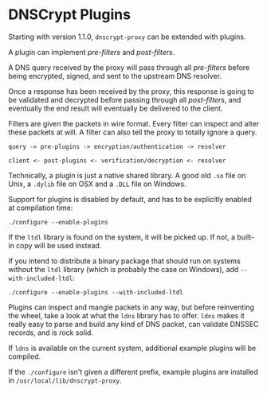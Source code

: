DNSCrypt Plugins
================

Starting with version 1.1.0, `dnscrypt-proxy` can be extended with
plugins.

A plugin can implement *pre-filters* and *post-filters*.

A DNS query received by the proxy will pass through all *pre-filters*
before being encrypted, signed, and sent to the upstream DNS resolver.

Once a response has been received by the proxy, this response is
going to be validated and decrypted before passing through all
*post-filters*, and eventually the end result will eventually be
delivered to the client.

Filters are given the packets in wire format. Every filter can inspect and
alter these packets at will. A filter can also tell the proxy to totally
ignore a query.

    query -> pre-plugins -> encryption/authentication -> resolver

    client <- post-plugins <- verification/decryption <- resolver

Technically, a plugin is just a native shared library. A good old `.so` file on
Unix, a `.dylib` file on OSX and a `.DLL` file on Windows.

Support for plugins is disabled by default, and has to be explicitly
enabled at compilation time:

    ./configure --enable-plugins

If the `ltdl` library is found on the system, it will be picked up. If
not, a built-in copy will be used instead.

If you intend to distribute a binary package that should run on
systems without the `ltdl` library (which is probably the case on
Windows), add `--with-included-ltdl`:

    ./configure --enable-plugins --with-included-ltdl

Plugins can inspect and mangle packets in any way, but before
reinventing the wheel, take a look at what the `ldns` library has to
offer. `ldns` makes it really easy to parse and build any kind of DNS
packet, can validate DNSSEC records, and is rock solid.

If `ldns` is available on the current system, additional example
plugins will be compiled.

If the `./configure` isn't given a different prefix, example plugins
are installed in `/usr/local/lib/dnscrypt-proxy`.

